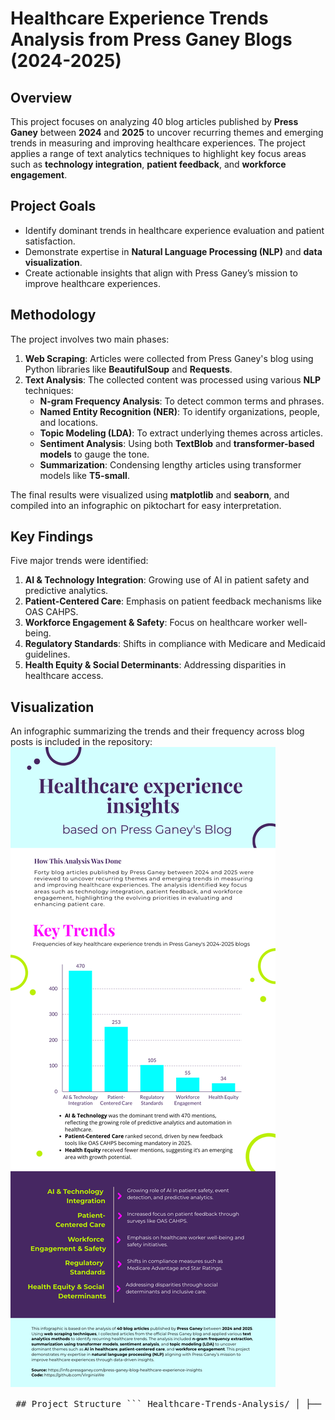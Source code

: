 # Healthcare Experience Trends Analysis from Press Ganey Blogs (2024-2025)

## Overview
This project focuses on analyzing 40 blog articles published by **Press Ganey** between **2024** and **2025** to uncover recurring themes and emerging trends in measuring and improving healthcare experiences. The project applies a range of text analytics techniques to highlight key focus areas such as **technology integration**, **patient feedback**, and **workforce engagement**.

## Project Goals
- Identify dominant trends in healthcare experience evaluation and patient satisfaction.
- Demonstrate expertise in **Natural Language Processing (NLP)** and **data visualization**.
- Create actionable insights that align with Press Ganey’s mission to improve healthcare experiences.

## Methodology
The project involves two main phases:

1. **Web Scraping**: Articles were collected from Press Ganey's blog using Python libraries like **BeautifulSoup** and **Requests**.
2. **Text Analysis**: The collected content was processed using various **NLP** techniques:
   - **N-gram Frequency Analysis**: To detect common terms and phrases.
   - **Named Entity Recognition (NER)**: To identify organizations, people, and locations.
   - **Topic Modeling (LDA)**: To extract underlying themes across articles.
   - **Sentiment Analysis**: Using both **TextBlob** and **transformer-based models** to gauge the tone.
   - **Summarization**: Condensing lengthy articles using transformer models like **T5-small**.
   
The final results were visualized using **matplotlib** and **seaborn**, and compiled into an infographic on piktochart for easy interpretation.

## Key Findings
Five major trends were identified:
1. **AI & Technology Integration**: Growing use of AI in patient safety and predictive analytics.
2. **Patient-Centered Care**: Emphasis on patient feedback mechanisms like OAS CAHPS.
3. **Workforce Engagement & Safety**: Focus on healthcare worker well-being.
4. **Regulatory Standards**: Shifts in compliance with Medicare and Medicaid guidelines.
5. **Health Equity & Social Determinants**: Addressing disparities in healthcare access.

## Visualization
An infographic summarizing the trends and their frequency across blog posts is included in the repository:  
![Healthcare Trends Infographic](TextAnalysis_PGBlog.png)

<pre> ## Project Structure ``` Healthcare-Trends-Analysis/ │ ├── Scraper.ipynb # Web scraping script for Press Ganey articles ├── TextAnalysis_PGBlog.ipynb # Text analytics and trend analysis ├── TextAnalysis_PGBlog.png # Final infographic summarizing key trends ├── requirements.txt # List of required Python packages └── README.md # Project documentation ``` ## Contact For questions or collaboration opportunities, feel free to reach out: **Virginia Wenger** 📧 [virginia.wenger@gmail.com](mailto:virginia.wenger@gmail.com) 💻 [GitHub Profile](https://github.com/VirginiaWe) </pre>


